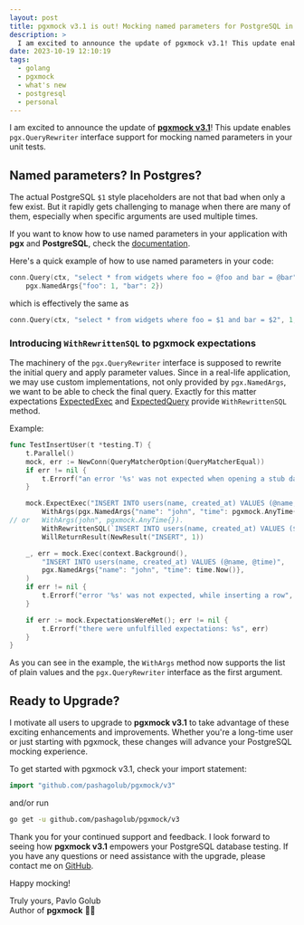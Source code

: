 ```yaml
---
layout: post
title: pgxmock v3.1 is out! Mocking named parameters for PostgreSQL in Go!
description: >
  I am excited to announce the update of pgxmock v3.1! This update enables `pgx.QueryRewriter` interface support for mocking named parameters in your unit tests.
date: 2023-10-19 12:10:19
tags:
  - golang
  - pgxmock
  - what's new
  - postgresql
  - personal
---
```


I am excited to announce the update of **[pgxmock v3.1](https://github.com/pashagolub/pgxmock/releases/tag/v3.1.0)**! This update enables `pgx.QueryRewriter` interface support for mocking named parameters in your unit tests.

## Named parameters? In Postgres?

The actual PostgreSQL `$1` style placeholders are not that bad when only a few exist. But it rapidly gets challenging to manage when there are many of them, especially when specific arguments are used multiple times.

If you want to know how to use named parameters in your application with **pgx** and **PostgreSQL**, check the [documentation](https://pkg.go.dev/github.com/jackc/pgx/v5#NamedArgs).

Here's a quick example of how to use named parameters in your code:

```go
conn.Query(ctx, "select * from widgets where foo = @foo and bar = @bar",
    pgx.NamedArgs{"foo": 1, "bar": 2})
```

which is effectively the same as

```go
conn.Query(ctx, "select * from widgets where foo = $1 and bar = $2", 1, 2)
```

### Introducing `WithRewrittenSQL` to pgxmock expectations

The machinery of the `pgx.QueryRewriter` interface is supposed to rewrite the initial query and apply parameter values. Since in a real-life application, we may use custom implementations, not only provided by `pgx.NamedArgs`, we want to be able to check the final query. Exactly for this matter expectations [ExpectedExec](https://pkg.go.dev/github.com/pashagolub/pgxmock/v3#ExpectedExec) and [ExpectedQuery](https://pkg.go.dev/github.com/pashagolub/pgxmock/v3#ExpectedQuery) provide `WithRewrittenSQL` method.

Example:

```go
func TestInsertUser(t *testing.T) {
    t.Parallel()
    mock, err := NewConn(QueryMatcherOption(QueryMatcherEqual))
    if err != nil {
        t.Errorf("an error '%s' was not expected when opening a stub database connection", err)
    }

    mock.ExpectExec("INSERT INTO users(name, created_at) VALUES (@name, @time)").
        WithArgs(pgx.NamedArgs{"name": "john", "time": pgxmock.AnyTime{}}).
// or   WithArgs(john", pgxmock.AnyTime{}).
        WithRewrittenSQL(`INSERT INTO users(name, created_at) VALUES ($1, $2)`).
        WillReturnResult(NewResult("INSERT", 1))

    _, err = mock.Exec(context.Background(),
        "INSERT INTO users(name, created_at) VALUES (@name, @time)",
        pgx.NamedArgs{"name": "john", "time": time.Now()},
    )
    if err != nil {
        t.Errorf("error '%s' was not expected, while inserting a row", err)
    }

    if err := mock.ExpectationsWereMet(); err != nil {
        t.Errorf("there were unfulfilled expectations: %s", err)
    }
}
```

As you can see in the example, the `WithArgs` method now supports the list of plain values and the `pgx.QueryRewriter` interface as the first argument.

## Ready to Upgrade?

I motivate all users to upgrade to **pgxmock v3.1** to take advantage of these exciting enhancements and improvements. Whether you're a long-time user or just starting with pgxmock, these changes will advance your PostgreSQL mocking experience.

To get started with pgxmock v3.1, check your import statement:

```go
import "github.com/pashagolub/pgxmock/v3"
```

and/or run

```sh
go get -u github.com/pashagolub/pgxmock/v3
```

Thank you for your continued support and feedback. I look forward to seeing how **pgxmock v3.1** empowers your PostgreSQL database testing. If you have any questions or need assistance with the upgrade, please contact me on [GitHub](https://github.com/pashagolub/pgxmock).

Happy mocking!

Truly yours,
Pavlo Golub  
Author of **pgxmock** 💙💛
